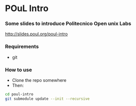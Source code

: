 POuL Intro
==========

### Some slides to introduce Politecnico Open unix Labs

http://slides.poul.org/poul-intro

### Requirements
* git

### How to use

* Clone the repo somewhere
* Then:
```bash
cd poul-intro
git submodule update --init --recursive
```
